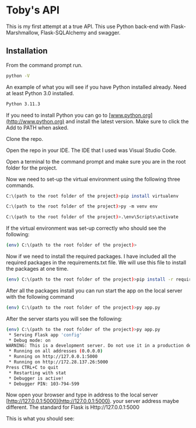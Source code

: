 # Toby's API

This is my first attempt at a true API. This use Python back-end with Flask-Marshmallow, Flask-SQLAlchemy and swagger.

## Installation

From the command prompt run.
```bash
python -V
```
An example of what you will see if you have Python installed already. Need at least Python 3.0 installed.
```bash
Python 3.11.3
```
If you need to install Python you can go to [www.python.org](http://www.python.org) and install the latest version. Make sure to click the Add to PATH when asked.

Clone the repo.

Open the repo in your IDE. The IDE that I used was Visual Studio Code.

Open a terminal to the command prompt and make sure you are in the root folder for the project.

Now we need to set-up the virtual environment using the following three commands. 
```bash
C:\(path to the root folder of the project)>pip install virtualenv

C:\(path to the root folder of the project)>py -m venv env

C:\(path to the root folder of the project)>.\env\Scripts\activate
```

If the virtual environment was set-up correctly who should see the following:
```bash
(env) C:\(path to the root folder of the project)>
``` 
Now if we need to install the required packages. I have included all the required packages in the requirements.txt file. We will use this file to install the packages at one time.
```bash
(env) C:\(path to the root folder of the project)>pip install -r requirements.txt
``` 
After all the packages install you can run start the app on the local server with the following command
```bash
(env) C:\(path to the root folder of the project)>py app.py
``` 
After the server starts you will see the following:
```bash
(env) C:\(path to the root folder of the project)>py app.py
 * Serving Flask app 'config'
 * Debug mode: on
WARNING: This is a development server. Do not use it in a production deployment. Use a production WSGI server instead.
 * Running on all addresses (0.0.0.0)
 * Running on http://127.0.0.1:5000
 * Running on http://172.28.137.26:5000
Press CTRL+C to quit
 * Restarting with stat
 * Debugger is active!
 * Debugger PIN: 103-794-599
```
Now open your browser and type in address to the local server [http://127.0.0.1:5000](http://127.0.0.1:5000). your server address maybe different. The standard for Flask is Http://127.0.0.1:5000

This is what you should see:
